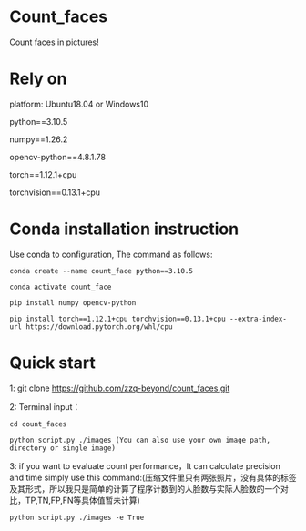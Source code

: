 # Count_faces
Count faces in pictures!

# Rely on
platform: Ubuntu18.04 or Windows10

python==3.10.5

numpy==1.26.2

opencv-python==4.8.1.78

torch==1.12.1+cpu

torchvision==0.13.1+cpu
# Conda installation instruction
Use conda to configuration, The command as follows:

    conda create --name count_face python==3.10.5

    conda activate count_face

    pip install numpy opencv-python

    pip install torch==1.12.1+cpu torchvision==0.13.1+cpu --extra-index-url https://download.pytorch.org/whl/cpu
# Quick start
1: git clone https://github.com/zzq-beyond/count_faces.git

2: Terminal input：

    cd count_faces
    
    python script.py ./images (You can also use your own image path, directory or single image)

3: if you want to evaluate count performance，It can calculate precision and time simply use this command:(压缩文件里只有两张照片，没有具体的标签及其形式，所以我只是简单的计算了程序计数到的人脸数与实际人脸数的一个对比，TP,TN,FP,FN等具体值暂未计算)

    python script.py ./images -e True
    


